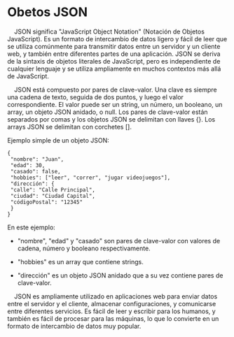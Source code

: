 # Obetos JSON

    JSON significa "JavaScript Object Notation" (Notación de Objetos JavaScript). Es un formato de intercambio de datos ligero y fácil de leer que se utiliza comúnmente para transmitir datos entre un servidor y un cliente web, y también entre diferentes partes de una aplicación. JSON se deriva de la sintaxis de objetos literales de JavaScript, pero es independiente de cualquier lenguaje y se utiliza ampliamente en muchos contextos más allá de JavaScript.

    JSON está compuesto por pares de clave-valor. Una clave es siempre una cadena de texto, seguida de dos puntos, y luego el valor correspondiente. El valor puede ser un string, un número, un booleano, un array, un objeto JSON anidado, o null. Los pares de clave-valor están separados por comas y los objetos JSON se delimitan con llaves {}. Los arrays JSON se delimitan con corchetes [].

Ejemplo simple de un objeto JSON:

```
{
 "nombre": "Juan",
 "edad": 30,
 "casado": false,
 "hobbies": ["leer", "correr", "jugar videojuegos"],
 "dirección": {
 "calle": "Calle Principal",
 "ciudad": "Ciudad Capital",
 "códigoPostal": "12345"
 }
}
```

En este ejemplo:

- "nombre", "edad" y "casado" son pares de clave-valor con valores de cadena, número y booleano respectivamente. 

- "hobbies" es un array que contiene strings. 

- "dirección" es un objeto JSON anidado que a su vez contiene pares de clave-valor.

    JSON es ampliamente utilizado en aplicaciones web para enviar datos entre el servidor y el cliente, almacenar configuraciones, y comunicarse entre diferentes servicios. Es fácil de leer y escribir para los humanos, y también es fácil de procesar para las máquinas, lo que lo convierte en un formato de intercambio de datos muy popular.
